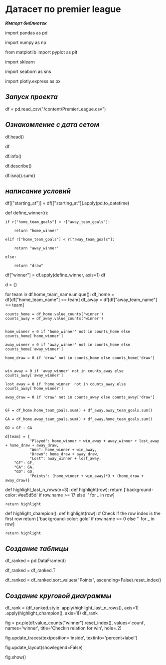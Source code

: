 # Датасет по premier league

***Импорт библиотек***

import pandas as pd

import numpy as np

from matplotlib import pyplot as plt

import sklearn

import seaborn as sns

import plotly.express as px


## ***Запуск проекта***
df = pd.read_csv("/content/PremierLeague.csv")



## ***Ознакомление с дата сетом***
df.head()

df

df.info()

df.describe()

df.isna().sum()


## ***написание условий***
df[["starting_at"]] = df[["starting_at"]].apply(pd.to_datetime)

def define_winner(r):

    if r["home_team_goals"] > r["away_team_goals"]:
    
        return "home_winner"
        
    elif r["home_team_goals"] < r["away_team_goals"]:
    
        return "away_winner"
        
    else:
    
        return "draw"
df["winner"] = df.apply(define_winner, axis=1)
df


d = {}

for team in df.home_team_name.unique():
    df_home = df[df["home_team_name"] == team]
    df_away = df[df["away_team_name"] == team]
    
    counts_home = df_home.value_counts('winner')
    counts_away = df_away.value_counts('winner')
    

    home_winner = 0 if 'home_winner' not in counts_home else counts_home['home_winner']

    away_winner = 0 if 'away_winner' not in counts_home else counts_home['away_winner']

    home_draw = 0 if 'draw' not in counts_home else counts_home['draw']
    

    win_away = 0 if 'away_winner' not in counts_away else counts_away['away_winner']

    lost_away = 0 if 'home_winner' not in counts_away else counts_away['home_winner']

    away_draw = 0 if 'draw' not in counts_away else counts_away['draw']
    

    GF = df_home.home_team_goals.sum() + df_away.away_team_goals.sum()

    GA = df_home.away_team_goals.sum() + df_away.home_team_goals.sum()

    GD = GF - GA
    
    d[team] = {
               "Played": home_winner + win_away + away_winner + lost_away + home_draw + away_draw,
               "Won": home_winner + win_away,
               "Drawn": home_draw + away_draw,
               "Lost": away_winner + lost_away,
        "GF": GF,
        "GA": GA,
        "GD": GD,
               "Points": (home_winner + win_away)*3 + (home_draw + away_draw)}

def highlight_last_n_rows(n=3):
    def highlight(row):
        return ['background-color: #ee5d5d' if row.name >= 17 else '' for _ in row]

    return highlight

def highlight_champion():
    def highlight(row):
        # Check if the row index is the first row
        return ['background-color: gold' if row.name == 0 else '' for _ in row]

    return highlight
 ## ***Создание таблицы***
df_ranked = pd.DataFrame(d)

df_ranked = df_ranked.T

df_ranked = df_ranked.sort_values("Points", ascending=False).reset_index()

## ***Создание круговой диаграммы***
df_rank = (df_ranked.style
                  .apply(highlight_last_n_rows(), axis=1)
                  .apply(highlight_champion(), axis=1))
df_rank

fig = px.pie(df.value_counts("winner").reset_index(), values='count', names='winner', title='Checkin relation for win', hole=.2)

fig.update_traces(textposition='inside', textinfo='percent+label')

fig.update_layout(showlegend=False)

fig.show()

